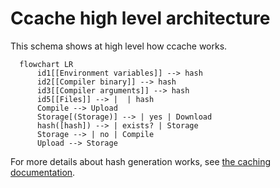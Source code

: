 # Ccache high level architecture

This schema shows at high level how ccache works.


```mermaid
  flowchart LR
      id1[[Environment variables]] --> hash
      id2[[Compiler binary]] --> hash
      id3[[Compiler arguments]] --> hash
      id5[[Files]] --> |  | hash
      Compile --> Upload
      Storage[(Storage)] --> | yes | Download
      hash([hash]) --> | exists? | Storage
      Storage --> | no | Compile
      Upload --> Storage
```


For more details about hash generation works, see [the caching documentation](Caching.md).

